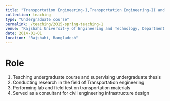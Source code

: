 ```yaml
---
title: "Transportation Engineering-I,Transportation Engineering-II and Transportation Engineering Sessional-II"
collection: teaching
type: "Undergraduate course"
permalink: /teaching/2015-spring-teaching-1
venue: "Rajshahi Universit-y of Engineering and Technology, Department of Civil Engineering"
date: 2014-01-01 
location: "Rajshahi, Bangladesh"
---
```


Role
======
1. Teaching undergraduate course and supervising undergraduate thesis
2. Conducting research in the field of Transportation engineering
3. Performing lab and field test on transportation materials 
4. Served as a consultant for civil engineering infrastructure design

